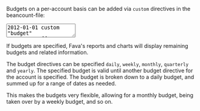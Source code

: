 Budgets on a per-account basis can be added via `custom` directives in the
beancount-file:

<pre><textarea class="editor-readonly">
2012-01-01 custom "budget" Expenses:Coffee       "daily"         4.00 EUR
2013-01-01 custom "budget" Expenses:Books        "weekly"       20.00 EUR
2014-02-10 custom "budget" Expenses:Groceries    "monthly"      40.00 EUR
2015-05-01 custom "budget" Expenses:Electricity  "quarterly"    85.00 EUR
2016-06-01 custom "budget" Expenses:Holiday      "yearly"     2500.00 EUR</textarea></pre>

If budgets are specified, Fava's reports and charts will display remaining budgets
and related information.

The budget directives can be specified `daily`, `weekly`, `monthly`,
`quarterly` and `yearly`. The specified budget is valid until another budget
directive for the account is specified. The budget is broken down to a daily
budget, and summed up for a range of dates as needed.

This makes the budgets very flexible, allowing for a monthly budget,
being taken over by a weekly budget, and so on.
